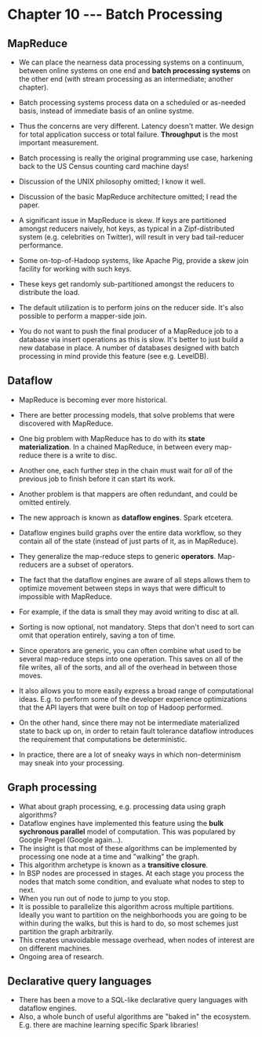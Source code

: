 # Chapter 10 --- Batch Processing
## MapReduce

* We can place the nearness data processing systems on a continuum, between online systems on one end and **batch processing systems** on the other end (with stream processing as an intermediate; another chapter).
* Batch processing systems process data on a scheduled or as-needed basis, instead of immediate basis of an online systme.
* Thus the concerns are very different. Latency doesn't matter. We design for total application success or total failure. **Throughput** is the most important measurement.
* Batch processing is really the original programming use case, harkening back to the US Census counting card machine days!


* Discussion of the UNIX philosophy omitted; I know it well.


* Discussion of the basic MapReduce architecture omitted; I read the paper.


* A significant issue in MapReduce is skew. If keys are partitioned amongst reducers naively, hot keys, as typical in a Zipf-distributed system (e.g. celebrities on Twitter), will result in very bad tail-reducer performance.
* Some on-top-of-Hadoop systems, like Apache Pig, provide a skew join facility for working with such keys.
* These keys get randomly sub-partitioned amongst the reducers to distribute the load.


* The default utilization is to perform joins on the reducer side. It's also possible to perform a mapper-side join.


* You do not want to push the final producer of a MapReduce job to a database via insert operations as this is slow. It's better to just build a new database in place. A number of databases designed with batch processing in mind provide this feature (see e.g. LevelDB).

##  Dataflow

* MapReduce is becoming ever more historical.
* There are better processing models, that solve problems that were discovered with MapReduce.
* One big problem with MapReduce has to do with its **state materialization**. In a chained MapReduce, in between every map-reduce there is a write to disc.
* Another one, each further step in the chain must wait for *all* of the previous job to finish before it can start its work.
* Another problem is that mappers are often redundant, and could be omitted entirely.


* The new approach is known as **dataflow engines**. Spark etcetera.
* Dataflow engines build graphs over the entire data workflow, so they contain all of the state (instead of just parts of it, as in MapReduce).
* They generalize the map-reduce steps to generic **operators**. Map-reducers are a subset of operators.
* The fact that the dataflow engines are aware of all steps allows them to optimize movement between steps in ways that were difficult to impossible with MapReduce.
* For example, if the data is small they may avoid writing to disc at all.
* Sorting is now optional, not mandatory. Steps that don't need to sort can omit that operation entirely, saving a ton of time.
* Since operators are generic, you can often combine what used to be several map-reduce steps into one operation. This saves on all of the file writes, all of the sorts, and all of the overhead in between those moves.
* It also allows you to more easily express a broad range of computational ideas. E.g. to perform some of the developer experience optimizations that the API layers that were built on top of Hadoop performed.


* On the other hand, since there may not be intermediate materialized state to back up on, in order to retain fault tolerance dataflow introduces the requirement that computations be deterministic.
* In practice, there are a lot of sneaky ways in which non-determinism may sneak into your processing.


## Graph processing

* What about graph processing, e.g. processing data using graph algorithms?
* Dataflow engines have implemented this feature using the **bulk sychronous parallel** model of computation. This was populared by Google Pregel (Google again...).
* The insight is that most of these algorithms can be implemented by processing one node at a time and "walking" the graph.
* This algorithm archetype is known as a **transitive closure**.
* In BSP nodes are processed in stages. At each stage you process the nodes that match some condition, and evaluate what nodes to step to next.
* When you run out of node to jump to you stop.
* It is possible to parallelize this algorithm across multiple partitions. Ideally you want to partition on the neighborhoods you are going to be within during the walks, but this is hard to do, so most schemes just partition the graph arbitrarily.
* This creates unavoidable message overhead, when nodes of interest are on different machines.
* Ongoing area of research.


## Declarative query languages
* There has been a move to a SQL-like declarative query languages with dataflow engines.
* Also, a whole bunch of useful algorithms are "baked in" the ecosystem. E.g. there are machine learning specific Spark libraries!
